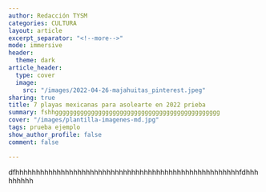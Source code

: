 ```yaml
---
author: Redacción TYSM
categories: CULTURA
layout: article
excerpt_separator: "<!--more-->"
mode: immersive
header:
  theme: dark
article_header:
  type: cover
  image:
    src: "/images/2022-04-26-majahuitas_pinterest.jpeg"
sharing: true
title: 7 playas mexicanas para asolearte en 2022 prieba
summary: fshhgggggggggggggggggggggggggggggggggggggggggggggg
cover: "/images/plantilla-imagenes-md.jpg"
tags: prueba ejemplo
show_author_profile: false
comment: false

---
```

dfhhhhhhhhhhhhhhhhhhhhhhhhhhhhhhhhhhhhhhhhhhhhhhhhhhhhhhfdhhhhhhhhh